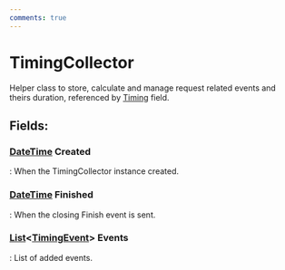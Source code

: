 ```yaml
---
comments: true
---
```

# TimingCollector

Helper class to store, calculate and manage request related events and theirs duration, referenced by [Timing](../HTTP/HTTPRequest.md#timingcollector-timing) field. 

## **Fields**:
### **[DateTime](https://learn.microsoft.com/en-us/dotnet/api/System.DateTime) Created**
: When the TimingCollector instance created. 
### **[DateTime](https://learn.microsoft.com/en-us/dotnet/api/System.DateTime) Finished**
: When the closing Finish event is sent. 
### **[List](https://learn.microsoft.com/en-us/dotnet/api/System.Collections.Generic.List-1)&lt;[TimingEvent](TimingEvent.md)&gt; Events**
: List of added events. 
